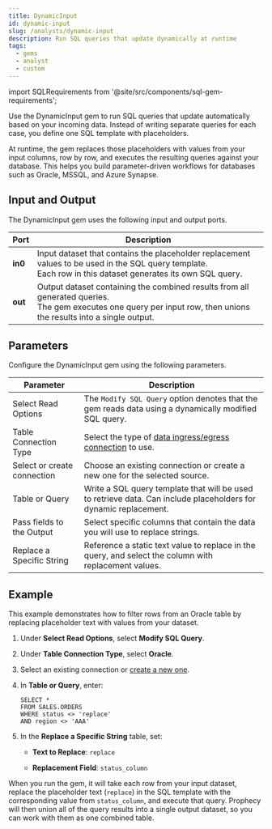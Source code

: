 ```yaml
---
title: DynamicInput
id: dynamic-input
slug: /analysts/dynamic-input
description: Run SQL queries that update dynamically at runtime
tags:
  - gems
  - analyst
  - custom
---
```


import SQLRequirements from '@site/src/components/sql-gem-requirements';

<SQLRequirements
  execution_engine="Prophecy Automate"
  sql_package_name="Prophecy"
  sql_package_version="4.1.3+"
/>

Use the DynamicInput gem to run SQL queries that update automatically based on your incoming data. Instead of writing separate queries for each case, you define one SQL template with placeholders.

At runtime, the gem replaces those placeholders with values from your input columns, row by row, and executes the resulting queries against your database. This helps you build parameter-driven workflows for databases such as Oracle, MSSQL, and Azure Synapse.

## Input and Output

The DynamicInput gem uses the following input and output ports.

| Port    | Description                                                                                                                                                             |
| ------- | ----------------------------------------------------------------------------------------------------------------------------------------------------------------------- |
| **in0** | Input dataset that contains the placeholder replacement values to be used in the SQL query template. <br/>Each row in this dataset generates its own SQL query.         |
| **out** | Output dataset containing the combined results from all generated queries. <br/>The gem executes one query per input row, then unions the results into a single output. |

## Parameters

Configure the DynamicInput gem using the following parameters.

| Parameter                   | Description                                                                                                      |
| --------------------------- | ---------------------------------------------------------------------------------------------------------------- |
| Select Read Options         | The `Modify SQL Query` option denotes that the gem reads data using a dynamically modified SQL query.            |
| Table Connection Type       | Select the type of [data ingress/egress connection](/core/prophecy-fabrics/connections/) to use.                 |
| Select or create connection | Choose an existing connection or create a new one for the selected source.                                       |
| Table or Query              | Write a SQL query template that will be used to retrieve data. Can include placeholders for dynamic replacement. |
| Pass fields to the Output   | Select specific columns that contain the data you will use to replace strings.                                   |
| Replace a Specific String   | Reference a static text value to replace in the query, and select the column with replacement values.            |

## Example

This example demonstrates how to filter rows from an Oracle table by replacing placeholder text with values from your dataset.

1. Under **Select Read Options**, select **Modify SQL Query**.
1. Under **Table Connection Type**, select **Oracle**.
1. Select an existing connection or [create a new one](/core/prophecy-fabrics/connections/oracle).
1. In **Table or Query**, enter:

   ```
   SELECT *
   FROM SALES.ORDERS
   WHERE status <> 'replace'
   AND region <> 'AAA'
   ```

1. In the **Replace a Specific String** table, set:

   - **Text to Replace**: `replace`

   - **Replacement Field**: `status_column`

When you run the gem, it will take each row from your input dataset, replace the placeholder text (`replace`) in the SQL template with the corresponding value from `status_column`, and execute that query. Prophecy will then union all of the query results into a single output dataset, so you can work with them as one combined table.
